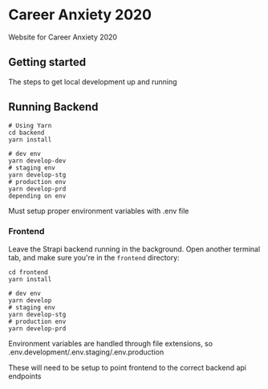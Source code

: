 # Career Anxiety 2020

Website for Career Anxiety 2020

## Getting started

The steps to get local development up and running

## Running Backend

```
# Using Yarn
cd backend
yarn install

# dev env
yarn develop-dev
# staging env 
yarn develop-stg
# production env
yarn develop-prd
depending on env
```
Must setup proper environment variables with .env file 

### Frontend

Leave the Strapi backend running in the background. Open another terminal tab, and make sure you're in the `frontend` directory:

```
cd frontend
yarn install

# dev env
yarn develop
# staging env
yarn develop-stg
# production env
yarn develop-prd
```

Environment variables are handled through file extensions, so .env.development/.env.staging/.env.production

These will need to be setup to point frontend to the correct backend api endpoints

